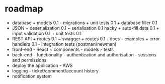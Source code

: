 # roadmap
- database
        + models 0.1
        - migrations
        + unit tests 0.1
        + database filler 0.1
- JSON
        + deserialisation 0.1
        ~ serialisation 0.1 hacky
        + auto-fill data 0.1
        + input validation 0.1
        + unit tests 0.1
- REST API
        + routes 0.1
        ~ swagger
                + routes 0.1
                - docs
                - examples
        + error handlers 0.1
        - integration tests (postman/newman)
- front-end
        - React
          ~ components
          - models
          - tests
- back-end
        - functionality
        - authentication and authorisation
        - sessions and permissions
- deploy the application
        - AWS
- logging
        - ticket/comment/account history
- notification system
